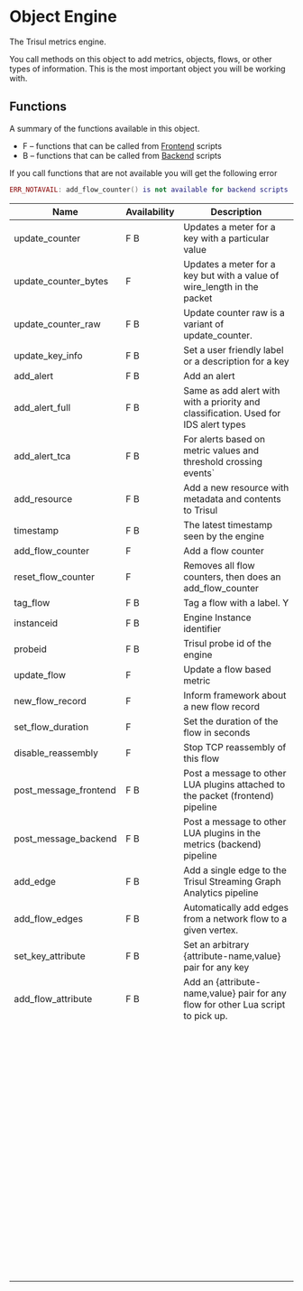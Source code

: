 # Object Engine

The Trisul metrics engine.

You call methods on this object to add metrics, objects, flows, or other types of information. This is the most important object you will be working with.



## Functions

A summary of the functions available in this object.

- F – functions that can be called from [Frontend](https://trisul.org/docs/lua/basics.html#frontend_and_backend_scripts "aka Fastpath") scripts
- B – functions that can be called from [Backend](https://trisul.org/docs/lua/basics.html#frontend_and_backend_scripts "aka Slowpath") scripts

If you call functions that are not available you will get the following error

```lua
ERR_NOTAVAIL: add_flow_counter() is not available for backend scripts
```

| Name                  | Availability | Description                                                                         |
| --------------------- | ------------ | ----------------------------------------------------------------------------------- |
| update_counter        | F B          | Updates a meter for a key with a particular value                                   |
| update_counter_bytes  | F            | Updates a meter for a key but with a value of wire_length in the packet             |
| update_counter_raw    | F B          | Update counter raw is a variant of update_counter.                                  |
| update_key_info       | F B          | Set a user friendly label or a description for a key                                |
| add_alert             | F B          | Add an alert                                                                        |
| add_alert_full        | F B          | Same as add alert with with a priority and classification. Used for IDS alert types |
| add_alert_tca         | F B          | For alerts based on metric values and threshold crossing events`                    |
| add_resource          | F B          | Add a new resource with metadata and contents to Trisul                             |
| timestamp             | F B          | The latest timestamp seen by the engine                                             |
| add_flow_counter      | F            | Add a flow counter                                                                  |
| reset_flow_counter    | F            | Removes all flow counters, then does an add_flow_counter                            |
| tag_flow              | F B          | Tag a flow with a label. Y                                                          |
| instanceid            | F B          | Engine Instance identifier                                                          |
| probeid               | F B          | Trisul probe id of the engine                                                       |
| update_flow           | F            | Update a flow based metric                                                          |
| new_flow_record       | F            | Inform framework about a new flow record                                            |
| set_flow_duration     | F            | Set the duration of the flow in seconds                                             |
| disable_reassembly    | F            | Stop TCP reassembly of this flow                                                    |
| post_message_frontend | F B          | Post a message to other LUA plugins attached to the packet (frontend) pipeline      |
| post_message_backend  | F B          | Post a message to other LUA plugins in the metrics (backend) pipeline               |
| add_edge              | F B          | Add a single edge to the Trisul Streaming Graph Analytics pipeline                  |
| add_flow_edges        | F B          | Automatically add edges from a network flow to a given vertex.                      |
| set_key_attribute     | F B          | Set an arbitrary {attribute-name,value} pair for any key                            |
| add_flow_attribute    | F B          | Add an {attribute-name,value} pair for any flow for other Lua script to pick up.    |
|                       |              |                                                                                     |
|                       |              |                                                                                     |
|                       |              |                                                                                     |
|                       |              |                                                                                     |
|                       |              |                                                                                     |
|                       |              |                                                                                     |
|                       |              |                                                                                     |
|                       |              |                                                                                     |
|                       |              |                                                                                     |
|                       |              |                                                                                     |
|                       |              |                                                                                     |
|                       |              |                                                                                     |
|                       |              |                                                                                     |
|                       |              |                                                                                     |
|                       |              |                                                                                     |
|                       |              |                                                                                     |
|                       |              |                                                                                     |
|                       |              |                                                                                     |
|                       |              |                                                                                     |
|                       |              |                                                                                     |
|                       |              |                                                                                     |
|                       |              |                                                                                     |
|                       |              |                                                                                     |
|                       |              |                                                                                     |
|                       |              |                                                                                     |
|                       |              |                                                                                     |
|                       |              |                                                                                     |
|                       |              |                                                                                     |
|                       |              |                                                                                     |
|                       |              |                                                                                     |
|                       |              |                                                                                     |
|                       |              |                                                                                     |
|                       |              |                                                                                     |
|                       |              |                                                                                     |
|                       |              |                                                                                     |
|                       |              |                                                                                     |
|                       |              |                                                                                     |
|                       |              |                                                                                     |
|                       |              |                                                                                     |
|                       |              |                                                                                     |
|                       |              |                                                                                     |
|                       |              |                                                                                     |
|                       |              |                                                                                     |
|                       |              |                                                                                     |
|                       |              |                                                                                     |
|                       |              |                                                                                     |
|                       |              |                                                                                     |
|                       |              |                                                                                     |
|                       |              |                                                                                     |
|                       |              |                                                                                     |
|                       |              |                                                                                     |
|                       |              |                                                                                     |
|                       |              |                                                                                     |
|                       |              |                                                                                     |
|                       |              |                                                                                     |
|                       |              |                                                                                     |
|                       |              |                                                                                     |
|                       |              |                                                                                     |
|                       |              |                                                                                     |
|                       |              |                                                                                     |
|                       |              |                                                                                     |
|                       |              |                                                                                     |
|                       |              |                                                                                     |
|                       |              |                                                                                     |
|                       |              |                                                                                     |
|                       |              |                                                                                     |
|                       |              |                                                                                     |
|                       |              |                                                                                     |
|                       |              |                                                                                     |
|                       |              |                                                                                     |
|                       |              |                                                                                     |
|                       |              |                                                                                     |
|                       |              |                                                                                     |
|                       |              |                                                                                     |
|                       |              |                                                                                     |
|                       |              |                                                                                     |


